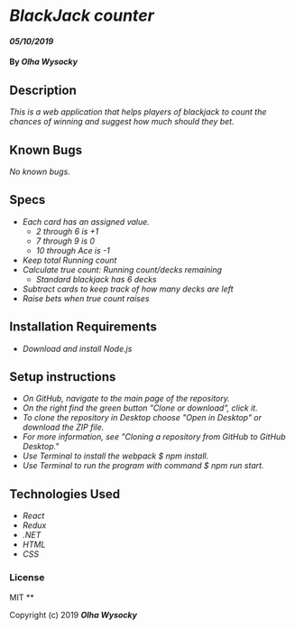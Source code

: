 # _BlackJack counter_

#### _05/10/2019_

#### By _**Olha Wysocky**_

## Description

_This is a web application that helps players of blackjack to count the chances of winning and suggest how much should they bet._

## Known Bugs

_No known bugs._

## Specs

- _Each card has an assigned value._
  - _2 through 6 is +1_
  - _7 through 9 is 0_
  - _10 through Ace is -1_
- _Keep total Running count_
- _Calculate true count: Running count/decks remaining_
  - _Standard blackjack has 6 decks_
- _Subtract cards to keep track of how many decks are left_
- _Raise bets when true count raises_

## Installation Requirements

- _Download and install Node.js_

## Setup instructions

- _On GitHub, navigate to the main page of the repository._
- _On the right find the green button "Clone or download", click it._
- _To clone the repository in Desktop choose "Open in Desktop" or download the ZIP file._
- _For more information, see "Cloning a repository from GitHub to GitHub Desktop."_
- _Use Terminal to install the webpack \$ npm install._
- _Use Terminal to run the program with command \$ npm run start._

## Technologies Used

- _React_
- _Redux_
- _.NET_
- _HTML_
- _CSS_

### License

MIT
\*\*

Copyright (c) 2019 **_Olha Wysocky_**
